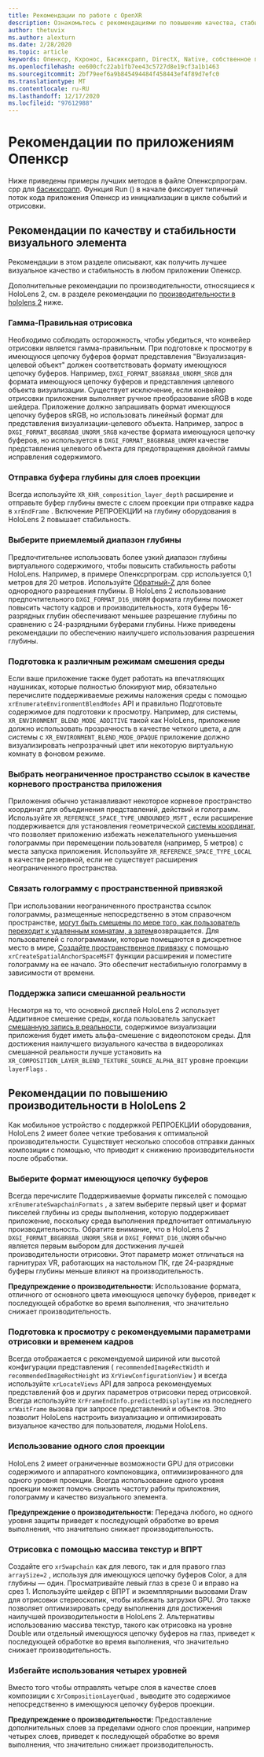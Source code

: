 ```yaml
---
title: Рекомендации по работе с OpenXR
description: Ознакомьтесь с рекомендациями по повышению качества, стабильности и производительности приложений Опенкср.
author: thetuvix
ms.author: alexturn
ms.date: 2/28/2020
ms.topic: article
keywords: Опенкср, Кхронос, Басикксрапп, DirectX, Native, собственное приложение, настраиваемое ядро, по промежуточного слоя, рекомендации, производительность, качество, стабильность
ms.openlocfilehash: ee600cfc22ab1fb7ee43c5727d8e19cf3a1b1463
ms.sourcegitcommit: 2bf79eef6a9b845494484f458443ef4f89d7efc0
ms.translationtype: MT
ms.contentlocale: ru-RU
ms.lasthandoff: 12/17/2020
ms.locfileid: "97612988"
---
```

# <a name="openxr-app-best-practices"></a>Рекомендации по приложениям Опенкср

Ниже приведены примеры лучших методов в файле Опенксрпрограм. cpp для <a href="https://github.com/microsoft/OpenXR-MixedReality/tree/master/samples/BasicXrApp" target="_blank">басикксрапп</a>. Функция Run () в начале фиксирует типичный поток кода приложения Опенкср из инициализации в цикле событий и отрисовки.

## <a name="best-practices-for-visual-quality-and-stability"></a>Рекомендации по качеству и стабильности визуального элемента

Рекомендации в этом разделе описывают, как получить лучшее визуальное качество и стабильность в любом приложении Опенкср.

Дополнительные рекомендации по производительности, относящиеся к HoloLens 2, см. в разделе рекомендации по [производительности в hololens 2](#best-practices-for-performance-on-hololens-2) ниже.

### <a name="gamma-correct-rendering"></a>Гамма-Правильная отрисовка

Необходимо соблюдать осторожность, чтобы убедиться, что конвейер отрисовки является гамма-правильным. При подготовке к просмотру в имеющуюся цепочку буферов формат представления "Визуализация-целевой объект" должен соответствовать формату имеющуюся цепочку буферов. Например, `DXGI_FORMAT_B8G8R8A8_UNORM_SRGB` для формата имеющуюся цепочку буферов и представления целевого объекта визуализации.
Существует исключение, если конвейер отрисовки приложения выполняет ручное преобразование sRGB в коде шейдера. Приложение должно запрашивать формат имеющуюся цепочку буферов sRGB, но использовать линейный формат для представления визуализации-целевого объекта. Например, запрос в `DXGI_FORMAT_B8G8R8A8_UNORM_SRGB` качестве формата имеющуюся цепочку буферов, но используется в `DXGI_FORMAT_B8G8R8A8_UNORM` качестве представления целевого объекта для предотвращения двойной гаммы исправления содержимого.

### <a name="submit-depth-buffer-for-projection-layers"></a>Отправка буфера глубины для слоев проекции

Всегда используйте `XR_KHR_composition_layer_depth` расширение и отправьте буфер глубины вместе с слоем проекции при отправке кадра в `xrEndFrame` .
Включение РЕПРОЕКЦИИ на глубину оборудования в HoloLens 2 повышает стабильность.

### <a name="choose-a-reasonable-depth-range"></a>Выберите приемлемый диапазон глубины

Предпочтительнее использовать более узкий диапазон глубины виртуального содержимого, чтобы повысить стабильность работы HoloLens.
Например, в примере Опенксрпрограм. cpp используется 0,1 метров для 20 метров.
Используйте [Обратный-Z](https://developer.nvidia.com/content/depth-precision-visualized) для более однородного разрешения глубины.
В HoloLens 2 использование предпочтительного `DXGI_FORMAT_D16_UNORM` формата глубины поможет повысить частоту кадров и производительность, хотя буферы 16-разрядных глубин обеспечивают меньшее разрешение глубины по сравнению с 24-разрядными буферами глубины.
Ниже приведены рекомендации по обеспечению наилучшего использования разрешения глубины.

### <a name="prepare-for-different-environment-blend-modes"></a>Подготовка к различным режимам смешения среды

Если ваше приложение также будет работать на впечатляющих наушниках, которые полностью блокируют мир, обязательно перечислите поддерживаемые режимы наложения среды с помощью `xrEnumerateEnvironmentBlendModes` API и правильно Подготовьте содержимое для подготовки к просмотру.
Например, для системы, `XR_ENVIRONMENT_BLEND_MODE_ADDITIVE` такой как HoloLens, приложение должно использовать прозрачность в качестве четкого цвета, а для системы с `XR_ENVIRONMENT_BLEND_MODE_OPAQUE` приложение должно визуализировать непрозрачный цвет или некоторую виртуальную комнату в фоновом режиме.

### <a name="choose-unbounded-reference-space-as-applications-root-space"></a>Выбрать неограниченное пространство ссылок в качестве корневого пространства приложения

Приложения обычно устанавливают некоторое корневое пространство координат для объединения представлений, действий и голограмм.
Используйте `XR_REFERENCE_SPACE_TYPE_UNBOUNDED_MSFT` , если расширение поддерживается для установления геометрической [системы координат](../../design/coordinate-systems.md#building-a-world-scale-experience), что позволяет приложению избежать нежелательного уменьшения голограммы при перемещении пользователя (например, 5 метров) с места запуска приложения.
Используйте `XR_REFERENCE_SPACE_TYPE_LOCAL` в качестве резервной, если не существует расширения неограниченного пространства.

### <a name="associate-hologram-with-spatial-anchor"></a>Связать голограмму с пространственной привязкой

При использовании неограниченного пространства ссылок голограммы, размещенные непосредственно в этом справочном пространстве, [могут быть смещены по мере того, как пользователь переходит к удаленным комнатам, а затем](../../design/coordinate-systems.md#building-a-world-scale-experience)возвращается.
Для пользователей с голограммами, которые помещаются в дискретное место в мире, [Создайте пространственное привязку](../../design/spatial-anchors.md#best-practices) с помощью `xrCreateSpatialAnchorSpaceMSFT` функции расширения и поместите голограмму на ее начало. Это обеспечит нестабильную голограмму в зависимости от времени.

### <a name="support-mixed-reality-capture"></a>Поддержка записи смешанной реальности

Несмотря на то, что основной дисплей HoloLens 2 использует Аддитивное смешение среды, когда пользователь запускает [смешанную запись в реальности](../platform-capabilities-and-apis/mixed-reality-capture-for-developers.md), содержимое визуализации приложения будет иметь альфа-смешение с видеопотоком среды.
Для достижения наилучшего визуального качества в видеороликах смешанной реальности лучше установить на `XR_COMPOSITION_LAYER_BLEND_TEXTURE_SOURCE_ALPHA_BIT` уровне проекции `layerFlags` .

## <a name="best-practices-for-performance-on-hololens-2"></a>Рекомендации по повышению производительности в HoloLens 2

Как мобильное устройство с поддержкой РЕПРОЕКЦИИ оборудования, HoloLens 2 имеет более четкие требования к оптимальной производительности.  Существует несколько способов отправки данных композиции с помощью, что приводит к снижению производительности после обработки.

### <a name="select-a-swapchain-format"></a>Выберите формат имеющуюся цепочку буферов

Всегда перечислите Поддерживаемые форматы пикселей с помощью `xrEnumerateSwapchainFormats` , а затем выберите первый цвет и формат пикселей глубины из среды выполнения, которую поддерживает приложение, поскольку среда выполнения предпочитает оптимальную производительность. Обратите внимание, что в HoloLens 2 `DXGI_FORMAT_B8G8R8A8_UNORM_SRGB` и `DXGI_FORMAT_D16_UNORM` обычно является первым выбором для достижения лучшей производительности отрисовки. Этот параметр может отличаться на гарнитурах VR, работающих на настольном ПК, где 24-разрядные буферы глубины меньше влияют на производительность.
  
**Предупреждение о производительности:** Использование формата, отличного от основного цвета имеющуюся цепочку буферов, приведет к последующей обработке во время выполнения, что значительно снижает производительность.

### <a name="render-with-recommended-rendering-parameters-and-frame-timing"></a>Подготовка к просмотру с рекомендуемыми параметрами отрисовки и временем кадров

Всегда отображается с рекомендуемой шириной или высотой конфигурации представления ( `recommendedImageRectWidth` и `recommendedImageRectHeight` из `XrViewConfigurationView` ) и всегда используйте `xrLocateViews` API для запроса рекомендуемых представлений фов и других параметров отрисовки перед отрисовкой.
Всегда используйте `XrFrameEndInfo.predictedDisplayTime` из последнего `xrWaitFrame` вызова при запросе представлений и объектов.
Это позволит HoloLens настроить визуализацию и оптимизировать визуальное качество для пользователя, людьми HoloLens.

### <a name="use-a-single-projection-layer"></a>Использование одного слоя проекции

HoloLens 2 имеет ограниченные возможности GPU для отрисовки содержимого и аппаратного компоновщика, оптимизированного для одного уровня проекции.
Всегда использование одного уровня проекции может помочь снизить частоту работы приложения, голограмму и качество визуального элемента.  
  
**Предупреждение о производительности:** Передача любого, но одного уровня защиты приведет к последующей обработке во время выполнения, что значительно снижает производительность.

### <a name="render-with-texture-array-and-vprt"></a>Отрисовка с помощью массива текстур и ВПРТ

Создайте его `xrSwapchain` как для левого, так и для правого глаз `arraySize=2` , используя для имеющуюся цепочку буферов Color, а для глубины — один.
Просматривайте левый глаз в срезе 0 и вправо на срез 1.
Используйте шейдер с ВПРТ и экземплярными вызовами Draw для отрисовки стереоскопик, чтобы избежать загрузки GPU.
Это также позволяет оптимизировать среду выполнения для достижения наилучшей производительности в HoloLens 2.
Альтернативы использованию массива текстур, такого как отрисовка на уровне Double или отдельный имеющуюся цепочку буферов на глаз, приведет к последующей обработке во время выполнения, что значительно снижает производительность.

### <a name="avoid-quad-layers"></a>Избегайте использования четырех уровней

Вместо того чтобы отправлять четыре слоя в качестве слоев композиции с `XrCompositionLayerQuad` , выводите это содержимое непосредственно в имеющуюся цепочку буферов проекции.

**Предупреждение о производительности:** Предоставление дополнительных слоев за пределами одного слоя проекции, например четырех слоев, приведет к последующей обработке во время выполнения, что значительно снижает производительность.